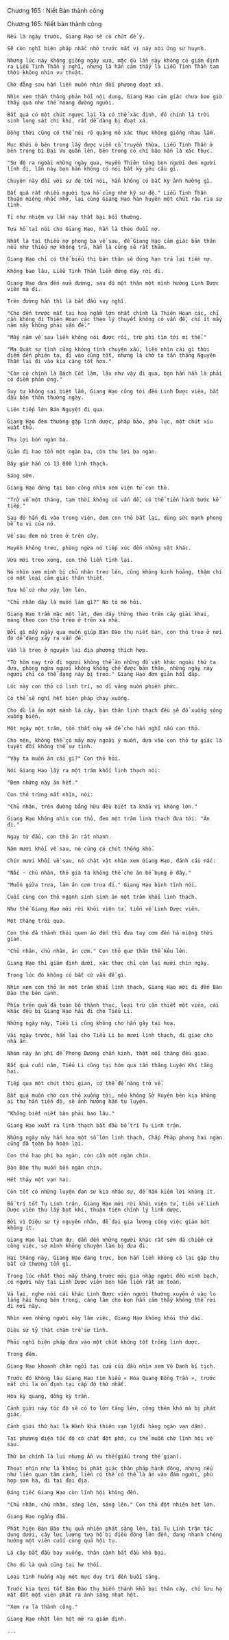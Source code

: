 




Chương 165 : Niết Bàn thành công


Chương 165: Niết bàn thành công

	Nếu là ngày trước, Giang Hạo sẽ có chút để ý.

	Sẽ còn nghĩ biện pháp nhắc nhở trước mắt vị này nội ứng sư huynh.

	Nhưng lúc này không giống ngày xưa, mặc dù lần này không có giám định ra Liễu Tinh Thần ý nghĩ, nhưng là hắn cảm thấy là Liễu Tinh Thần tạm thời không nhìn vu thuật.

	Chờ đằng sau hắn liền muốn nhìn đối phương đoạt xá.

	Nhìn xem thần thông phản hồi nội dung, Giang Hạo cảm giác chưa bao giờ thấy qua như thế hoang đường người.

	Bất quá có một chút ngược lại là có thể xác định, đó chính là trời sinh long sát chi khí, rất dễ dàng bị đoạt xá.

	Đồng thời cũng có thể nói rõ quặng mỏ xác thực không giống nhau lắm.

	Mục Khởi ở bên trong lấy được viễn cổ truyền thừa, Liễu Tinh Thần ở bên trong bị Đại Vu quấn lên, bên trong có chí bảo hẳn là xác thực.

	"Sư đệ ra ngoài những ngày qua, Huyền Thiên tông bọn người đem người lĩnh đi, lần này bọn hắn không có nói bất kỳ yêu cầu gì.

	Chuyện này đối với sư đệ tới nói, hẳn không có bất kỳ ảnh hưởng gì.

	Bất quá rất nhiều người tựa hồ cũng nhớ kỹ sư đệ." Liễu Tinh Thần thuận miệng nhắc nhở, lại cùng Giang Hạo hàn huyên một chút râu ria sự tình.

	Tỉ như nhiệm vụ lần này thất bại bồi thường.

	Tựa hồ tại nói cho Giang Hạo, hắn là theo đuổi nợ.

	Nhất là tại thiếu nợ phong ba về sau, để Giang Hạo cảm giác bản thân nếu như thiếu nợ không trả, hẳn là cũng sẽ rất thảm.

	Giang Hạo chỉ có thể biểu thị bản thân sẽ đúng hạn trả lại tiền nợ.

	Không bao lâu, Liễu Tinh Thần liền đứng dậy rời đi.

	Giang Hạo đưa đến nửa đường, sau đó một thân một mình hướng Linh Dược viên mà đi.

	Trên đường hắn thì là bắt đầu suy nghĩ.

	"Cho đến trước mắt tai hoạ ngầm lớn nhất chính là Thiên Hoan các, chỉ cần không đi Thiên Hoan các theo lý thuyết không có vấn đề, chí ít mấy năm này không phải vấn đề."

	"Mấy năm về sau liền không nói được rồi, trừ phi tìm tới mị thể."

	"Ma Quật sự tình cũng không tính chuyện xấu, liền nhìn cái gì thời điểm đến phiên ta, đi vào cũng tốt, nhưng là chờ ta tấn thăng Nguyên Thần lại đi vào kia càng tốt hơn."

	"Còn có chính là Bách Cốt lâm, lâu như vậy đi qua, bọn hắn hẳn là phải có điểm phản ứng."

	Suy tư không sai biệt lắm, Giang Hạo cũng tới đến Linh Dược viên, bắt đầu bản thân thường ngày.

	Liên tiếp lớn Bán Nguyệt đi qua.

	Giang Hạo đem thường gặp linh dược, pháp bảo, phù lục, một chút xíu xuất thủ.

	Thu lợi bốn ngàn ba.

	Giảm đi hao tổn một ngàn ba, còn thu lợi ba ngàn.

	Bây giờ hắn có 13 000 linh thạch.

	Sáng sớm.

	Giang Hạo đứng tại ban công nhìn xem viện tử con thỏ.

	"Trở về một tháng, tạm thời không có vấn đề, có thể tiến hành bước kế tiếp."

	Sau đó hắn đi vào trong viện, đem con thỏ bắt lại, dùng sức mạnh phong bế tu vi của nó.

	Về sau đem nó treo ở trên cây.

	Huyền không treo, phòng ngừa nó tiếp xúc đến những vật khác.

	Vừa mới treo xong, con thỏ liền tỉnh lại.

	Nó nhìn xem mình bị chủ nhân treo lên, cũng không kinh hoảng, thậm chí có một loại cảm giác thân thiết.

	Tựa hồ cứ như vậy lớn lên.

	"Chủ nhân đây là muốn làm gì?" Nó tò mò hỏi.

	Giang Hạo trầm mặc một lát, đem dây thừng theo trên cây giải khai, mang theo con thỏ treo ở trên xà nhà.

	Bởi gì mấy ngày qua muốn giúp Bàn Đào thụ niết bàn, con thỏ treo ở nơi đó dễ dàng xảy ra vấn đề.

	Vẫn là treo ở nguyên lai địa phương thích hợp.

	"Từ hôm nay trở đi ngươi không thể ăn những đồ vật khác ngoài thứ ta đưa, phòng ngừa ngươi không khống chế được bản thân, những ngày này ngươi chỉ có thể dạng này bị treo." Giang Hạo đơn giản hồi đáp.

	Lúc này con thỏ có linh trí, so dĩ vãng muốn phiền phức.

	Có thể sẽ nghĩ hết biện pháp chạy xuống.

	Cho dù là ăn một mảnh lá cây, bản thân linh thạch đều sẽ đổ xuống sông xuống biển.

	Một ngày một trăm, tổn thất này sẽ để cho hắn nghĩ nấu con thỏ.

	Cho nên, không thể có mảy may ngoài ý muốn, dựa vào con thỏ tự giác là tuyệt đối không thể sự tình.

	"Vậy ta muốn ăn cái gì?" Con thỏ hỏi.

	Nói Giang Hạo lấy ra một trăm khối linh thạch nói:

	"Đem những này ăn hết."

	Con thỏ trừng mắt nhìn, nói:

	"Chủ nhân, trên đường bằng hữu đều biết ta khẩu vị không lớn."

	Giang Hạo không nhìn con thỏ, đem một trăm linh thạch đưa tới: "Ăn đi."

	Ngay từ đầu, con thỏ ăn rất nhanh.

	Năm mươi khối về sau, nó cũng có chút thống khổ.

	Chín mươi khối về sau, nó chật vật nhìn xem Giang Hạo, đánh cái nấc:

	"Nấc ~ chủ nhân, thỏ gia ta không thể cho ăn bể bụng ở đây."

	"Muốn giữa trưa, làm ăn cơm trưa đi." Giang Hạo bình tĩnh nói.

	Cuối cùng con thỏ ngạnh sinh sinh ăn một trăm khối linh thạch.

	Như thế Giang Hạo mới rời khỏi viện tử, tiến về Linh Dược viên.

	Một tháng trôi qua.

	Con thỏ đã thành thói quen áo đến thì đưa tay cơm đến há miệng thời gian.

	"Chủ nhân, chủ nhân, ăn cơm." Con thỏ quơ thân thể kêu lên.

	Giang Hạo thì giám định dưới, xác thực chỉ còn lại mười chín ngày.

	Trong lúc đó không có bất cứ vấn đề gì.

	Nhìn xem con thỏ ăn một trăm khối linh thạch, Giang Hạo mới đi đến Bàn Đào thụ bên cạnh.

	Phía trên quả đã toàn bộ thành thục, loại trừ cần thiết một viên, cái khác đều bị Giang Hạo hái đi cho Tiểu Li.

	Những ngày này, Tiểu Li cũng không cho hắn gây tai hoạ.

	Vài ngày trước, hắn lại cho Tiểu Li ba mươi linh thạch, đi giao cho nhà ăn.

	Nhóm này ăn phí để Phong Dương chấn kinh, thật mỗi tháng đều giao.

	Bất quá cuối năm, Tiểu Li cũng tại hôm qua tấn thăng Luyện Khí tầng hai.

	Tiếp qua một chút thời gian, có thể để nàng trở về.

	Bất quá muốn chờ con thỏ xuống tới, nếu không Sở Xuyên bên kia không ai thử hắn tiến độ, sẽ ảnh hưởng hắn tu luyện.

	"Không biết niết bàn phải bao lâu."

	Giang Hạo xuất ra linh thạch bắt đầu bố trí Tụ Linh trận.

	Những ngày này hắn hoa một số lớn linh thạch, Chấp Pháp phong hai ngàn cũng đã toàn bộ hoàn lại.

	Con thỏ hao phí ba ngàn, còn cần một ngàn chín.

	Bàn Đào thụ muốn bốn ngàn chín.

	Hết thảy một vạn hai.

	Còn tốt có những luyện đan sư kia nháo sự, để hắn kiếm lời không ít.

	Bố trí tốt Tụ Linh trận, Giang Hạo mới rời khỏi viện tử, tiến về Linh Dược viên thu lấy bọt khí, thuận tiện chỉnh lý linh dược.

	Bởi vì Diệu sư tỷ nguyên nhân, để đại gia lượng công việc giảm bớt không ít.

	Giang Hạo lại tham dự, dẫn đến những người khác rất sớm đã chiếm cứ công việc, sợ mình không chuyện làm bị đưa đi.

	Hai tháng này, Giang Hạo đang trực, bọn hắn liền không có lại gặp thụ bất cứ thương tổn gì.

	Trong lúc nhất thời mấy tháng trước mới gia nhập người đều minh bạch, có người này tại Linh Dược viên bọn hắn liền rất an toàn.

	Vả lại, nghe nói cái khác Linh Dược viên người thường xuyên ở vào lo lắng hãi hùng bên trong, càng làm cho bọn hắn cảm thấy không thể rời đi nơi này.

	Nhìn xem những người này làm việc, Giang Hạo không khỏi thở dài.

	Diệu sư tỷ thật chậm trễ sự tình.

	Phải nghĩ biện pháp đưa vào một chút không tốt trồng linh dược.

	Trong đêm.

	Giang Hạo khoanh chân ngồi tại cửa cúi đầu nhìn xem Vô Danh bí tịch.

	Trước đó không lâu Giang Hạo tìm hiểu « Hòa Quang Đồng Trần », trước mắt chỉ là ổn định tại cấp độ thứ nhất.

	Hòa kỳ quang, đồng kỳ trần.

	Cảnh giới này tốc độ sẽ có to lớn tăng lên, cộng thêm khó mà bị phát giác.

	Cảnh giới thứ hai là Hành khả thiên vạn lý(đi hàng ngàn vạn dặm).

	Tại phương diện tốc độ có chất đột phá, cụ thể muốn chờ lĩnh hội về sau.

	Thứ ba chính là lui nhưng Ẩn vu thế(giấu trong thế gian).

	Thoạt nhìn như là không bị phát giác thân pháp hành động, nhưng nếu như liên quan tâm cảnh, liền có thể có thể là ẩn vào đám người, phù hợp sơn hà, đi tại đại địa.

	Đáng tiếc Giang Hạo còn lĩnh hội không đến.

	"Chủ nhân, chủ nhân, sáng lên, sáng lên." Con thỏ đột nhiên hét lớn.

	Giang Hạo ngẩng đầu.

	Phát hiện Bàn Đào thụ quả nhiên phát sáng lên, tại Tụ Linh trận tác dụng dưới, cây lực lượng tựa hồ bị điều động lên đến, đang nhanh chóng hướng một viên cuối cùng quả hội tụ.

	Lá cây bắt đầu bay xuống, thân cành bắt đầu khô bại.

	Cho dù là quả cũng tại hư thối.

	Loại tình huống này một mực duy trì đến buổi sáng.

	Trước kia tươi tốt Bàn Đào thụ biến thành khô bại thân cây, chỉ lưu hạ mặt đất một viên phát ra ánh sáng nhạt hột.

	"Xem ra là thành công."

	Giang Hạo nhặt lên hột mở ra giám định.

	...




